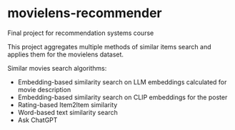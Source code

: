 # movielens-recommender
Final project for recommendation systems course

This project aggregates multiple methods of similar items search and applies them for the movielens dataset.

Similar movies search algorithms:

- Embedding-based similarity search on LLM embeddings calculated for movie description
- Embedding-based similarity search on CLIP embeddings for the poster
- Rating-based Item2Item similarity
- Word-based text similarity search
- Ask ChatGPT
